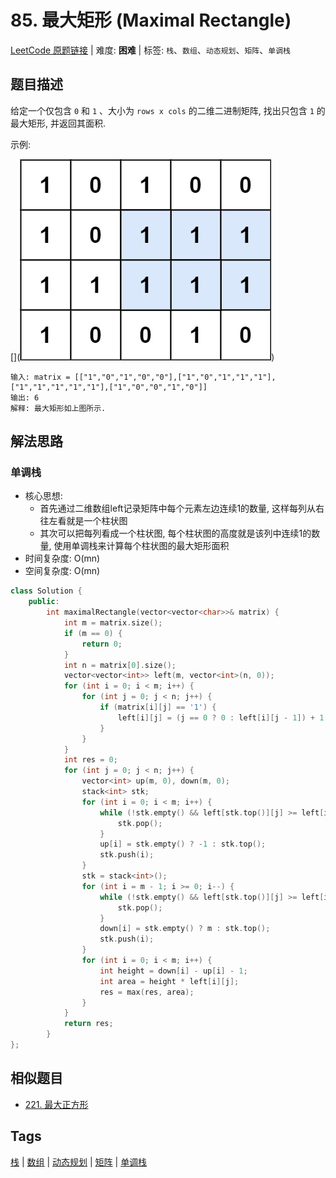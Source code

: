 # 85. 最大矩形 (Maximal Rectangle)

[LeetCode 原题链接](https://leetcode.cn/problems/maximal-rectangle/) | 难度: **困难** | 标签: `栈`、`数组`、`动态规划`、`矩阵`、`单调栈`

## 题目描述

给定一个仅包含 `0` 和 `1` 、大小为 `rows x cols` 的二维二进制矩阵, 找出只包含 `1` 的最大矩形, 并返回其面积.

示例:

[](![85. 最大矩形 - 示例](https://github.com/imReese/leetcode-solutions/blob/main/problems/0085-maximal-rectangle/ex.png))

```plaintext
输入: matrix = [["1","0","1","0","0"],["1","0","1","1","1"],["1","1","1","1","1"],["1","0","0","1","0"]]
输出: 6
解释: 最大矩形如上图所示.
```

## 解法思路

### 单调栈

- 核心思想:
  - 首先通过二维数组left记录矩阵中每个元素左边连续1的数量, 这样每列从右往左看就是一个柱状图
  - 其次可以把每列看成一个柱状图, 每个柱状图的高度就是该列中连续1的数量, 使用单调栈来计算每个柱状图的最大矩形面积
- 时间复杂度: O(mn)
- 空间复杂度: O(mn)

```cpp
class Solution {
    public:
        int maximalRectangle(vector<vector<char>>& matrix) {
            int m = matrix.size();
            if (m == 0) {
                return 0;
            }
            int n = matrix[0].size();
            vector<vector<int>> left(m, vector<int>(n, 0));
            for (int i = 0; i < m; i++) {
                for (int j = 0; j < n; j++) {
                    if (matrix[i][j] == '1') {
                        left[i][j] = (j == 0 ? 0 : left[i][j - 1]) + 1;
                    }
                }
            }
            int res = 0;
            for (int j = 0; j < n; j++) {
                vector<int> up(m, 0), down(m, 0);
                stack<int> stk;
                for (int i = 0; i < m; i++) {
                    while (!stk.empty() && left[stk.top()][j] >= left[i][j]) {
                        stk.pop();
                    }
                    up[i] = stk.empty() ? -1 : stk.top();
                    stk.push(i);
                }
                stk = stack<int>();
                for (int i = m - 1; i >= 0; i--) {
                    while (!stk.empty() && left[stk.top()][j] >= left[i][j]) {
                        stk.pop();
                    }
                    down[i] = stk.empty() ? m : stk.top();
                    stk.push(i);
                }
                for (int i = 0; i < m; i++) {
                    int height = down[i] - up[i] - 1;
                    int area = height * left[i][j];
                    res = max(res, area);
                }
            }
            return res;
        }
};
```

## 相似题目

- [221. 最大正方形](https://leetcode.cn/problems/maximal-square/)

## Tags

[栈](/tags/stack.md) | [数组](/tags/array.md) | [动态规划](/tags/dynamic-programming.md) | [矩阵](/tags/matrix.md) | [单调栈](/tags/monotonic-stack.md)
